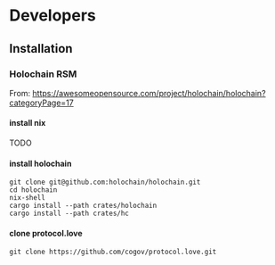 # Developers

## Installation

### Holochain RSM

From: https://awesomeopensource.com/project/holochain/holochain?categoryPage=17

#### install nix

TODO

#### install holochain

```
git clone git@github.com:holochain/holochain.git
cd holochain
nix-shell
cargo install --path crates/holochain
cargo install --path crates/hc
```

#### clone protocol.love

```
git clone https://github.com/cogov/protocol.love.git
```
